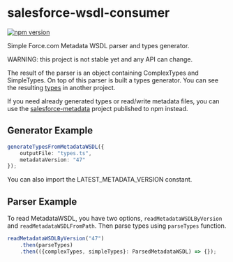 # salesforce-wsdl-consumer

[![npm version](https://badge.fury.io/js/salesforce-wsdl-consumer.svg)](https://badge.fury.io/js/salesforce-wsdl-consumer)

Simple Force.com Metadata WSDL parser and types generator.

WARNING: this project is not stable yet and any API can change.

The result of the parser is an object containing ComplexTypes and SimpleTypes.
On top of this parser is built a types generator. 
You can see the resulting
[types](https://github.com/kratoon3/salesforce-metadata/blob/master/src/metadata-types.ts)
in another project.

If you need already generated types
or read/write metadata files,
you can use the
[salesforce-metadata](https://github.com/kratoon3/salesforce-metadata)
project published to npm instead.

## Generator Example
```typescript
generateTypesFromMetadataWSDL({
    outputFile: "types.ts",
    metadataVersion: "47"
});
```
You can also import the LATEST_METADATA_VERSION constant.

## Parser Example
To read MetadataWSDL, you have two options,
`readMetadataWSDLByVersion` and `readMetadataWSDLFromPath`.
Then parse types using `parseTypes` function.
```typescript
readMetadataWSDLByVersion("47")
    .then(parseTypes)
    .then(({complexTypes, simpleTypes}: ParsedMetadataWSDL) => {});
```
